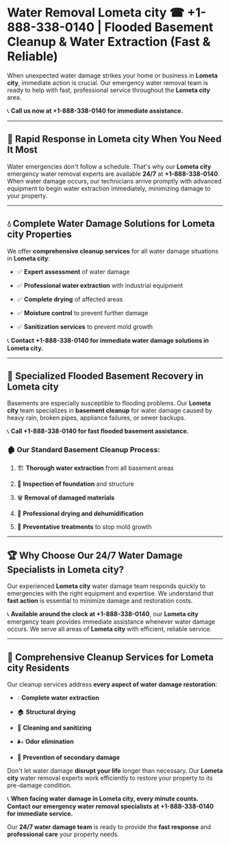 # Water Removal Lometa city ☎ +1-888-338-0140 | Flooded Basement Cleanup & Water Extraction (Fast & Reliable)

When unexpected water damage strikes your home or business in **Lometa city**, immediate action is crucial. Our emergency water removal team is ready to help with fast, professional service throughout the **Lometa city** area. 

📞 **Call us now at +1-888-338-0140 for immediate assistance.**
---
## 🚀 Rapid Response in Lometa city When You Need It Most
Water emergencies don't follow a schedule. That's why our **Lometa city** emergency water removal experts are available **24/7** at **+1-888-338-0140**. When water damage occurs, our technicians arrive promptly with advanced equipment to begin water extraction immediately, minimizing damage to your property.
---
## 💧 Complete Water Damage Solutions for Lometa city Properties
We offer **comprehensive cleanup services** for all water damage situations in **Lometa city**:
- ✅ **Expert assessment** of water damage  
- ✅ **Professional water extraction** with industrial equipment  
- ✅ **Complete drying** of affected areas  
- ✅ **Moisture control** to prevent further damage  
- ✅ **Sanitization services** to prevent mold growth  
📞 **Contact +1-888-338-0140 for immediate water damage solutions in Lometa city.**
---
## 🌊 Specialized Flooded Basement Recovery in Lometa city
Basements are especially susceptible to flooding problems. Our **Lometa city** team specializes in **basement cleanup** for water damage caused by heavy rain, broken pipes, appliance failures, or sewer backups. 
📞 **Call +1-888-338-0140 for fast flooded basement assistance.**
### 🏚️ Our Standard Basement Cleanup Process:
1. 🏗️ **Thorough water extraction** from all basement areas  
2. 🔎 **Inspection of foundation** and structure  
3. 🗑️ **Removal of damaged materials**  
4. 💨 **Professional drying and dehumidification**  
5. 🚫 **Preventative treatments** to stop mold growth  
---
## 🏆 Why Choose Our 24/7 Water Damage Specialists in Lometa city?
Our experienced **Lometa city** water damage team responds quickly to emergencies with the right equipment and expertise. We understand that **fast action** is essential to minimize damage and restoration costs.
📞 **Available around the clock at +1-888-338-0140**, our **Lometa city** emergency team provides immediate assistance whenever water damage occurs. We serve all areas of **Lometa city** with efficient, reliable service.
---
## 🧹 Comprehensive Cleanup Services for Lometa city Residents
Our cleanup services address **every aspect of water damage restoration**:
- 💧 **Complete water extraction**  
- 🏠 **Structural drying**  
- 🧼 **Cleaning and sanitizing**  
- 🌬️ **Odor elimination**  
- 🚫 **Prevention of secondary damage**  
Don't let water damage **disrupt your life** longer than necessary. Our **Lometa city** water removal experts work efficiently to restore your property to its pre-damage condition.
📞 **When facing water damage in Lometa city, every minute counts. Contact our emergency water removal specialists at +1-888-338-0140 for immediate service.**
Our **24/7 water damage team** is ready to provide the **fast response** and **professional care** your property needs.
